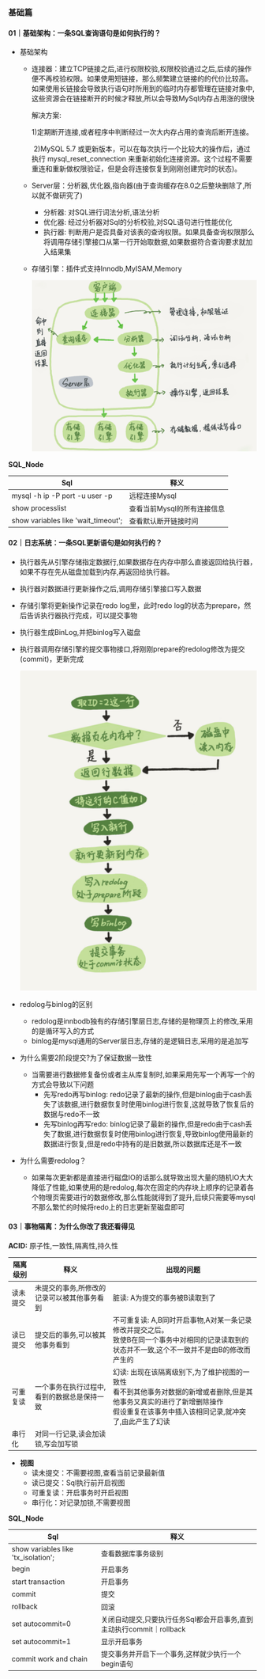 ### 基础篇

#### 01｜基础架构：一条SQL查询语句是如何执行的？

* 基础架构

  * 连接器：建立TCP链接之后,进行权限校验,权限校验通过之后,后续的操作便不再校验权限。如果使用短链接，那么频繁建立链接的的代价比较高。如果使用长链接会导致执行语句时所用到的临时内存都管理在链接对象中,这些资源会在链接断开的时候才释放,所以会导致MySql内存占用涨的很快

    解决方案: 

    ​		1)定期断开连接,或者程序中判断经过一次大内存占用的查询后断开连接。

    ​		2)MySQL 5.7 或更新版本，可以在每次执行一个比较大的操作后，通过执行 mysql_reset_connection 来重新初始化连接资源。这个过程不需要重连和重新做权限验证，但是会将连接恢复到刚刚创建完时的状态)。

  * Server层：分析器,优化器,指向器(由于查询缓存在8.0之后整块删除了,所以就不做研究了)

    * 分析器: 对SQL进行词法分析,语法分析
    * 优化器: 经过分析器对Sql的分析校验,对SQL语句进行性能优化
    * 执行器: 判断用户是否具备对该表的查询权限。如果具备查询权限那么将调用存储引擎接口从第一行开始取数据,如果数据符合查询要求就加入结果集

  * 存储引擎：插件式支持Innodb,MyISAM,Memory

    ![1_architecture](../image/1_architecture.png)

**SQL_Node**

| Sql                                 | 释义                        |
| ----------------------------------- | --------------------------- |
| mysql -h ip -P port -u user -p      | 远程连接Mysql               |
| show processlist                    | 查看当前Mysql的所有连接信息 |
| show variables like 'wait_timeout'; | 查看默认断开链接时间        |

#### 02｜日志系统：一条SQL更新语句是如何执行的？

* 执行器先从引擎存储指定数据行,如果数据存在内存中那么直接返回给执行器，如果不存在先从磁盘加载到内存,再返回给执行器。

* 执行器对数据进行更新操作之后,调用存储引擎接口写入数据

* 存储引擎将更新操作记录在redo log里，此时redo log的状态为prepare，然后告诉执行器执行完成，可以提交事物

* 执行器生成BinLog,并把binlog写入磁盘

* 执行器调用存储引擎的提交事物接口,将刚刚prepare的redolog修改为提交(commit)，更新完成

  ![1_updateWorkFlow](../image/1_updateWorkFlow.png)

* redolog与binlog的区别
  * redolog是innbodb独有的存储引擎层日志,存储的是物理页上的修改,采用的是循环写入的方式
  * binlog是mysql通用的Server层日志,存储的是逻辑日志,采用的是追加写
* 为什么需要2阶段提交?为了保证数据一致性
  * 当需要进行数据修复备份或者主从库复制时,如果采用先写一个再写一个的方式会导致以下问题
    * 先写redo再写binlog: redo记录了最新的操作,但是binlog由于cash丢失了该数据,进行数据恢复时使用binlog进行恢复,这就导致了恢复后的数据与redo不一致
    * 先写binlog再写redo: binlog记录了最新的操作,但是redo由于cash丢失了数据,进行数据恢复时使用binlog进行恢复,导致binlog使用最新的数据进行恢复,但是redo中持有的是旧数据,所以数据库还是不一致
* 为什么需要redolog？
  * 如果每次更新都是直接进行磁盘IO的话那么就导致出现大量的随机IO大大降低了性能,如果使用的是redolog,每次在固定的内存块上顺序的记录着各个物理页需要进行的数据修改,那么性能就得到了提升,后续只需要等mysql不那么繁忙的时候将redo上的日志更新至磁盘即可

#### 03｜事物隔离：为什么你改了我还看得见

**ACID:** 原子性,一致性,隔离性,持久性

| 隔离级别 | 释义                                        | 出现的问题                                                   |
| -------- | ------------------------------------------- | ------------------------------------------------------------ |
| 读未提交 | 未提交的事务,所修改的记录可以被其他事务看到 | 脏读: A为提交的事务被B读取到了                               |
| 读已提交 | 提交后的事务,可以被其他事务看到             | 不可重复读: A,B同时开启事物,A对某一条记录修改并提交之后。<br>致使B在同一个事务中对相同的记录读取到的状态并不一致,这个不一致并不是由B的修改而产生的 |
| 可重复读 | 一个事务在执行过程中,看到的数据总是保持一致 | 幻读: 出现在该隔离级别下,为了维护视图的一致性<br>看不到其他事务对数据的新增或者删除,但是其他事务又真实的进行了新增删除操作<br>假设重复在该事务中插入该相同记录,就冲突了,由此产生了幻读 |
| 串行化   | 对同一行记录,读会加读锁,写会加写锁          |                                                              |

* **视图**
  * 读未提交：不需要视图,查看当前记录最新值
  * 读已提交：Sql执行前开启视图
  * 可重复读：开启事务时开启视图
  * 串行化：对记录加锁,不需要视图

**SQL_Node**

| Sql                                 | 释义                                                         |
| ----------------------------------- | ------------------------------------------------------------ |
| show variables like 'tx_isolation'; | 查看数据库事务级别                                           |
| begin                               | 开启事务                                                     |
| start transaction                   | 开启事务                                                     |
| commit                              | 提交                                                         |
| rollback                            | 回滚                                                         |
| set autocommit=0                    | 关闭自动提交,只要执行任务Sql都会开启事务,直到主动执行commit｜rollback |
| set autocommit=1                    | 显示开启事务                                                 |
| commit work and chain               | 提交事务并开启下一个事务,这样就少执行一个begin语句           |
